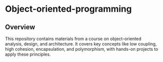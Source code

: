 # Object-oriented-programming

## Overview
This repository contains materials from a course on object-oriented analysis, design, and architecture. It covers key concepts like low coupling, high cohesion, encapsulation, and polymorphism, with hands-on projects to apply these principles.
